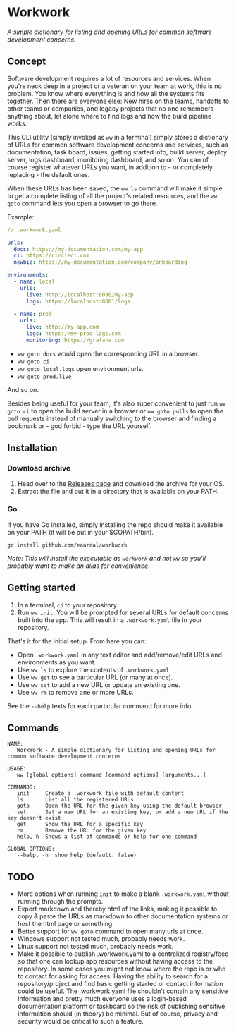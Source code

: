 # Workwork

_A simple dictionary for listing and opening URLs for common software development concerns._

## Concept

Software development requires a lot of resources and services. When you're neck deep in a project or a veteran on your team at work, this is no problem. You know where everything is and how all the systems fits together.
Then there are everyone else: New hires on the teams, handoffs to other teams or companies, and legacy projects that no one remembers anything about, let alone where to find logs and how the build pipeline works.

This CLI utility (simply invoked as `ww` in a terminal) simply stores a dictionary of URLs for common software development concerns and services, such as documentation, task board, issues, getting started info, build server, deploy server, logs dashboard, monitoring dashboard, and so on.
You can of course register whatever URLs you want, in addition to - or completely replacing - the default ones.

When these URLs has been saved, the `ww ls` command will make it simple to get a complete listing of all the project's related resources, and the `ww goto` command lets you open a browser to go there.

Example:
```yaml
// .workwork.yaml

urls:
  docs: https://my-documentation.com/my-app
  ci: https://circleci.com
  newbie: https://my-documentation.com/company/onboarding

environments:
  - name: local
    urls:
      live: http://localhost:8080/my-app
      logs: https://localhost:8081/logs

  - name: prod
    urls:
      live: http://my-app.com
      logs: https://my-prod-logs.com
      monitoring: https://grafana.com
```

- `ww goto docs` would open the corresponding URL in a browser.
- `ww goto ci`
- `ww goto local.logs` open environment urls.
- `ww goto prod.live` 

And so on.

Besides being useful for your team, it's also super convenient to just run `ww goto ci` to open the build server in a browser or `ww goto pulls` to open the pull requests instead of manually switching to the browser and finding a bookmark or - god forbid - type the URL yourself.

## Installation

### Download archive

1. Head over to the [Releases page](https://github.com/eaardal/workwork/releases) and download the archive for your OS.
2. Extract the file and put it in a directory that is available on your PATH.

### Go

If you have Go installed, simply installing the repo should make it available on your PATH (it will be put in your $GOPATH/bin).
```
go install github.com/eaardal/workwork
```

_Note: This will install the executable as `workwork` and not `ww` so you'll probably want to make an alias for convenience._

## Getting started

1. In a terminal, `cd` to your repository.
2. Run `ww init`. You will be prompted for several URLs for default concerns built into the app. This will result in a `.workwork.yaml` file in your repository.

That's it for the initial setup. From here you can:

- Open `.workwork.yaml` in any text editor and add/remove/edit URLs and environments as you want.
- Use `ww ls` to explore the contents of `.workwork.yaml`.
- Use `ww get` to see a particular URL (or many at once).
- Use `ww set` to add a new URL or update an existing one.
- Use `ww rm` to remove one or more URLs.

See the `--help` texts for each particular command for more info.

## Commands

```
NAME:
   WorkWork - A simple dictionary for listing and opening URLs for common software development concerns

USAGE:
   ww [global options] command [command options] [arguments...]

COMMANDS:
   init     Create a .workwork file with default content
   ls       List all the registered URLs
   goto     Open the URL for the given key using the default browser
   set      Set a new URL for an existing key, or add a new URL if the key doesn't exist
   get      Show the URL for a specific key
   rm       Remove the URL for the given key
   help, h  Shows a list of commands or help for one command

GLOBAL OPTIONS:
   --help, -h  show help (default: false)
```

## TODO

- More options when running `init` to make a blank `.workwork.yaml` without running through the prompts.
- Export markdown and thereby html of the links, making it possible to copy & paste the URLs as markdown to other documentation systems or host the html page or something.
- Better support for `ww goto` command to open many urls at once.
- Windows support not tested much, probably needs work.
- Linux support not tested much, probably needs work.
- Make it possible to publish .workwork.yaml to a centralized registry/feed so that one can lookup app resources without having access to the repository. In some cases you might not know where the repo is or who to contact for asking for access. Having the ability to search for a repository/project and find basic getting started or contact information could be useful. The .workwork.yaml file shouldn't contain any sensitive information and pretty much everyone uses a login-based documentation platform or taskboard so the risk of publishing sensitive information should (in theory) be minimal. But of course, privacy and security would be critical to such a feature.

